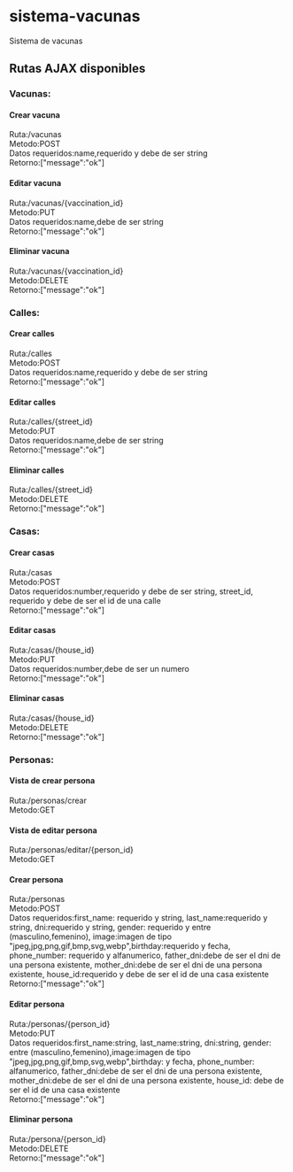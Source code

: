# sistema-vacunas
Sistema de vacunas  
## Rutas AJAX disponibles  
### Vacunas:  
#### Crear vacuna  
Ruta:/vacunas  
Metodo:POST  
Datos requeridos:name,requerido y debe de ser string  
Retorno:["message":"ok"]  
#### Editar vacuna  
Ruta:/vacunas/{vaccination_id}  
Metodo:PUT  
Datos requeridos:name,debe de ser string  
Retorno:["message":"ok"]  
#### Eliminar vacuna  
Ruta:/vacunas/{vaccination_id}  
Metodo:DELETE  
Retorno:["message":"ok"]  
### Calles:  
#### Crear calles  
Ruta:/calles  
Metodo:POST  
Datos requeridos:name,requerido y debe de ser string  
Retorno:["message":"ok"]  
#### Editar calles  
Ruta:/calles/{street_id}  
Metodo:PUT  
Datos requeridos:name,debe de ser string  
Retorno:["message":"ok"]  
#### Eliminar calles  
Ruta:/calles/{street_id}  
Metodo:DELETE  
Retorno:["message":"ok"]  
### Casas:  
#### Crear casas  
Ruta:/casas  
Metodo:POST  
Datos requeridos:number,requerido y debe de ser string, street_id, requerido y debe de ser el id de una calle  
Retorno:["message":"ok"]  
#### Editar casas  
Ruta:/casas/{house_id}  
Metodo:PUT  
Datos requeridos:number,debe de ser un numero  
Retorno:["message":"ok"]  
#### Eliminar casas  
Ruta:/casas/{house_id}  
Metodo:DELETE  
Retorno:["message":"ok"]  
### Personas:  
#### Vista de crear persona  
Ruta:/personas/crear  
Metodo:GET  
#### Vista de editar persona  
Ruta:/personas/editar/{person_id}  
Metodo:GET  
#### Crear persona  
Ruta:/personas  
Metodo:POST  
Datos requeridos:first_name: requerido y string, last_name:requerido y string, dni:requerido y string, gender: requerido y entre (masculino,femenino),
image:imagen de tipo "jpeg,jpg,png,gif,bmp,svg,webp",birthday:requerido y fecha, phone_number: requerido y alfanumerico, father_dni:debe de ser el dni de una persona existente, mother_dni:debe de ser el dni de una persona existente, house_id:requerido y debe de ser el id de una casa existente  
Retorno:["message":"ok"]  
#### Editar persona  
Ruta:/personas/{person_id}  
Metodo:PUT  
Datos requeridos:first_name:string, last_name:string, dni:string, gender: entre (masculino,femenino),image:imagen de tipo "jpeg,jpg,png,gif,bmp,svg,webp",birthday: y fecha, phone_number: alfanumerico, father_dni:debe de ser el dni de una persona existente, mother_dni:debe de ser el dni de una persona existente, house_id: debe de ser el id de una casa existente  
Retorno:["message":"ok"]  
#### Eliminar persona  
Ruta:/persona/{person_id}  
Metodo:DELETE  
Retorno:["message":"ok"]  